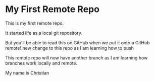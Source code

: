 # My First Remote Repo

This is my first remote repo.

It started life as a local git repository.

But you'll be able to read this on GitHub when we put it onto a GitHub remote!
new change to this repo as I am learning how to push

This remote repo will now have another branch as I am learning how branches work locally and 
remote.

My name is Christian
